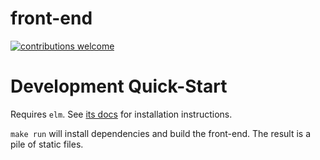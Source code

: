 # front-end

[![contributions welcome](https://img.shields.io/badge/contributions-welcome-brightgreen.svg?style=flat)](https://github.com/evilham/prometheus-adlermanager/issues)

# Development Quick-Start

Requires `elm`. See [its docs](https://guide.elm-lang.org/install.html) for installation instructions.

`make run` will install dependencies and build the front-end. The result is a pile of static files.
